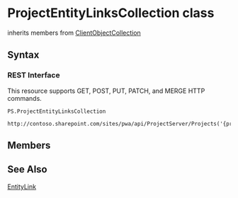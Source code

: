 [comment]: # (Name:ProjectEntityLinksCollection)
[comment]: # (Name:Microsoft.ProjectServer.ProjectEntityLinksCollection)
[comment]: # (Type:class)
[comment]: # (Status:Verified)

# <a name="name"></a>ProjectEntityLinksCollection class

inherits members from [ClientObjectCollection<EntityLink>](https://msdn.microsoft.com/EN-US/library/ee539303)<br/>

<a name="description"></a>

## <a name="syntax"></a>Syntax

### REST Interface

This resource supports GET, POST, PUT, PATCH, and MERGE HTTP commands.

```
PS.ProjectEntityLinksCollection

http://contoso.sharepoint.com/sites/pwa/api/ProjectServer/Projects('{projectid}')/EntityLinks
```

## <a name="members"></a>Members

## <a name="seeAlso"></a>See Also

[EntityLink](EntityLink.md)<br/>
